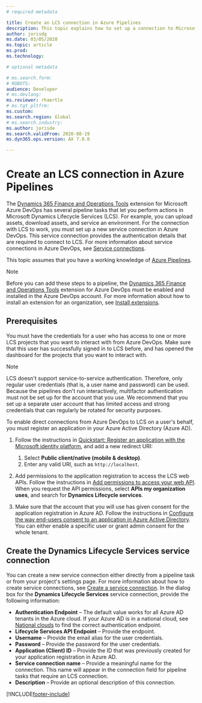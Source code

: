 ```yaml
---
# required metadata

title: Create an LCS connection in Azure Pipelines
description: This topic explains how to set up a connection to Microsoft Dynamics Lifecycle Services (LCS) from Azure DevOps.
author: jorisdg
ms.date: 03/05/2020
ms.topic: article
ms.prod: 
ms.technology: 

# optional metadata

# ms.search.form: 
# ROBOTS: 
audience: Developer
# ms.devlang: 
ms.reviewer: rhaertle
# ms.tgt_pltfrm: 
ms.custom:
ms.search.region: Global
# ms.search.industry: 
ms.author: jorisde
ms.search.validFrom: 2020-08-19
ms.dyn365.ops.version: AX 7.0.0

---
```


# Create an LCS connection in Azure Pipelines

The [Dynamics 365 Finance and Operations Tools](https://marketplace.visualstudio.com/items?itemName=Dyn365FinOps.dynamics365-finops-tools) extension for Microsoft Azure DevOps has several pipeline tasks that let you perform actions in Microsoft Dynamics Lifecycle Services (LCS). For example, you can upload assets, download assets, and service an environment. For the connection with LCS to work, you must set up a new service connection in Azure DevOps. This service connection provides the authentication details that are required to connect to LCS. For more information about service connections in Azure DevOps, see [Service connections](https://docs.microsoft.com/azure/devops/pipelines/library/service-endpoints).

This topic assumes that you have a working knowledge of [Azure Pipelines](https://docs.microsoft.com/azure/devops/pipelines/get-started/pipelines-get-started).

> [!NOTE]
> Before you can add these steps to a pipeline, the [Dynamics 365 Finance and Operations Tools](https://marketplace.visualstudio.com/items?itemName=Dyn365FinOps.dynamics365-finops-tools) extension for Azure DevOps must be enabled and installed in the Azure DevOps account. For more information about how to install an extension for an organization, see [Install extensions](https://docs.microsoft.com/azure/devops/marketplace/install-extension).

## Prerequisites

You must have the credentials for a user who has access to one or more LCS projects that you want to interact with from Azure DevOps. Make sure that this user has successfully signed in to LCS before, and has opened the dashboard for the projects that you want to interact with.

> [!NOTE]
> LCS doesn't support service-to-service authentication. Therefore, only regular user credentials (that is, a user name and password) can be used. Because the pipelines don't run interactively, multifactor authentication must not be set up for the account that you use. We recommend that you set up a separate user account that has limited access and strong credentials that can regularly be rotated for security purposes.

To enable direct connections from Azure DevOps to LCS on a user's behalf, you must register an application in your Azure Active Directory (Azure AD).

1. Follow the instructions in [Quickstart: Register an application with the Microsoft identity platform](https://docs.microsoft.com/azure/active-directory/develop/quickstart-register-app), and add a new redirect URI:

    1. Select **Public client/native (mobile & desktop)**.
    2. Enter any valid URI, such as `http://localhost`.

2. Add permissions to the application registration to access the LCS web APIs. Follow the instructions in [Add permissions to access your web API](https://docs.microsoft.com/azure/active-directory/develop/quickstart-configure-app-access-web-apis#add-permissions-to-access-your-web-api). When you request the API permissions, select **APIs my organization uses**, and search for **Dynamics Lifecycle services**.
3. Make sure that the account that you will use has given consent for the application registration in Azure AD. Follow the instructions in [Configure the way end-users consent to an application in Azure Active Directory](https://docs.microsoft.com/azure/active-directory/manage-apps/configure-user-consent). You can either enable a specific user or grant admin consent for the whole tenant.

## Create the Dynamics Lifecycle Services service connection

You can create a new service connection either directly from a pipeline task or from your project's settings page. For more information about how to create service connections, see [Create a service connection](https://docs.microsoft.com/azure/devops/pipelines/library/service-endpoints#create-a-service-connection). In the dialog box for the **Dynamics Lifecycle Services** service connection, provide the following information:

- **Authentication Endpoint** – The default value works for all Azure AD tenants in the Azure cloud. If your Azure AD is in a national cloud, see [National clouds](https://docs.microsoft.com/azure/active-directory/develop/authentication-national-cloud) to find the correct authentication endpoint.
- **Lifecycle Services API Endpoint** – Provide the endpoint.
- **Username** – Provide the email alias for the user credentials.
- **Password** – Provide the password for the user credentials.
- **Application (Client) ID** – Provide the ID that was previously created for your application registration in Azure AD.
- **Service connection name** – Provide a meaningful name for the connection. This name will appear in the connection field for pipeline tasks that require an LCS connection.
- **Description** – Provide an optional description of this connection.


[!INCLUDE[footer-include](../../../includes/footer-banner.md)]